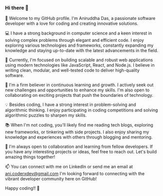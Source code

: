 ### Hi there 👋

👋 Welcome to my GitHub profile. I'm Aniruddha Das, a passionate software developer with a love for coding and creating innovative solutions.

💻 I have a strong background in computer science and a keen interest in solving complex problems through elegant and efficient code. I enjoy exploring various technologies and frameworks, constantly expanding my knowledge and staying up-to-date with the latest advancements in the field.

🔭 Currently, I'm focused on building scalable and robust web applications using modern technologies like JavaScript, React, and Node.js. I believe in writing clean, modular, and well-tested code to deliver high-quality software.

🌱 I'm a firm believer in continuous learning and growth. I actively seek out new challenges and opportunities to enhance my skills. I'm also open to collaborating on exciting projects that push the boundaries of technology.

💡 Besides coding, I have a strong interest in problem-solving and algorithmic thinking. I enjoy participating in coding competitions and solving algorithmic puzzles to sharpen my skills.

📚 When I'm not coding, you'll likely find me reading tech blogs, exploring new frameworks, or tinkering with side projects. I also enjoy sharing my knowledge and experiences with others through blogging and mentoring.

🤝 I'm always open to collaboration and learning from fellow developers. If you have any interesting projects or ideas, feel free to reach out. Let's build amazing things together!

📫 You can connect with me on LinkedIn or send me an email at ani.coderxdev@gmail.com I'm looking forward to connecting with the vibrant developer community here on GitHub!

Happy coding!! 🚀
<!--
**AniruddhaDas1/AniruddhaDas1** is a ✨ _special_ ✨ repository because its `README.md` (this file) appears on your GitHub profile.

Here are some ideas to get you started:

- 🔭 I’m currently working on ...
- 🌱 I’m currently learning ...
- 👯 I’m looking to collaborate on ...
- 🤔 I’m looking for help with ...
- 💬 Ask me about ...
- 📫 How to reach me: ...
- 😄 Pronouns: ...
- ⚡ Fun fact: ...
-->
